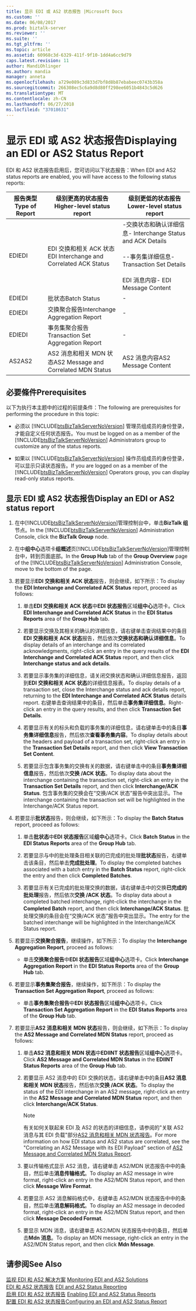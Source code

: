 ```yaml
---
title: 显示 EDI 或 AS2 状态报告 |Microsoft Docs
ms.custom: ''
ms.date: 06/08/2017
ms.prod: biztalk-server
ms.reviewer: ''
ms.suite: ''
ms.tgt_pltfrm: ''
ms.topic: article
ms.assetid: 60968c3d-6329-411f-9f10-1dd4a6cc9d79
caps.latest.revision: 11
author: MandiOhlinger
ms.author: mandia
manager: anneta
ms.openlocfilehash: a729e089c3d833d7bf8d8b87ebabeec0743b358a
ms.sourcegitcommit: 266308ec5c6a9d8d80ff298ee6051b4843c5d626
ms.translationtype: MT
ms.contentlocale: zh-CN
ms.lasthandoff: 06/27/2018
ms.locfileid: "37018631"
---
```

# <a name="displaying-an-edi-or-as2-status-report"></a><span data-ttu-id="76b5d-102">显示 EDI 或 AS2 状态报告</span><span class="sxs-lookup"><span data-stu-id="76b5d-102">Displaying an EDI or AS2 Status Report</span></span>
<span data-ttu-id="76b5d-103">EDI 和 AS2 状态报告启用后，您可访问以下状态报告：</span><span class="sxs-lookup"><span data-stu-id="76b5d-103">When EDI and AS2 status reports are enabled, you will have access to the following status reports:</span></span>  
  
|<span data-ttu-id="76b5d-104">报告类型</span><span class="sxs-lookup"><span data-stu-id="76b5d-104">Type of Report</span></span>|<span data-ttu-id="76b5d-105">级别更高的状态报告</span><span class="sxs-lookup"><span data-stu-id="76b5d-105">Higher-level status report</span></span>|<span data-ttu-id="76b5d-106">级别更低的状态报告</span><span class="sxs-lookup"><span data-stu-id="76b5d-106">Lower-level status report</span></span>|  
|--------------------|---------------------------------|--------------------------------|  
|<span data-ttu-id="76b5d-107">EDI</span><span class="sxs-lookup"><span data-stu-id="76b5d-107">EDI</span></span>|<span data-ttu-id="76b5d-108">EDI 交换和相关 ACK 状态</span><span class="sxs-lookup"><span data-stu-id="76b5d-108">EDI Interchange and Correlated ACK Status</span></span>|<span data-ttu-id="76b5d-109">-交换状态和确认详细信息</span><span class="sxs-lookup"><span data-stu-id="76b5d-109">- Interchange Status and ACK Details</span></span><br /><br /> <span data-ttu-id="76b5d-110">--事务集详细信息</span><span class="sxs-lookup"><span data-stu-id="76b5d-110">- Transaction Set Details</span></span><br /><br /> <span data-ttu-id="76b5d-111">EDI 消息内容</span><span class="sxs-lookup"><span data-stu-id="76b5d-111">- EDI Message Content</span></span>|  
|<span data-ttu-id="76b5d-112">EDI</span><span class="sxs-lookup"><span data-stu-id="76b5d-112">EDI</span></span>|<span data-ttu-id="76b5d-113">批状态</span><span class="sxs-lookup"><span data-stu-id="76b5d-113">Batch Status</span></span>|-|  
|<span data-ttu-id="76b5d-114">EDI</span><span class="sxs-lookup"><span data-stu-id="76b5d-114">EDI</span></span>|<span data-ttu-id="76b5d-115">交换聚合报告</span><span class="sxs-lookup"><span data-stu-id="76b5d-115">Interchange Aggregation Report</span></span>|-|  
|<span data-ttu-id="76b5d-116">EDI</span><span class="sxs-lookup"><span data-stu-id="76b5d-116">EDI</span></span>|<span data-ttu-id="76b5d-117">事务集聚合报告</span><span class="sxs-lookup"><span data-stu-id="76b5d-117">Transaction Set Aggregation Report</span></span>|-|  
|<span data-ttu-id="76b5d-118">AS2</span><span class="sxs-lookup"><span data-stu-id="76b5d-118">AS2</span></span>|<span data-ttu-id="76b5d-119">AS2 消息和相关 MDN 状态</span><span class="sxs-lookup"><span data-stu-id="76b5d-119">AS2 Message and Correlated MDN Status</span></span>|<span data-ttu-id="76b5d-120">AS2 消息内容</span><span class="sxs-lookup"><span data-stu-id="76b5d-120">AS2 Message Content</span></span>|  
  
## <a name="prerequisites"></a><span data-ttu-id="76b5d-121">必要條件</span><span class="sxs-lookup"><span data-stu-id="76b5d-121">Prerequisites</span></span>  
 <span data-ttu-id="76b5d-122">以下为执行本主题中的过程的前提条件：</span><span class="sxs-lookup"><span data-stu-id="76b5d-122">The following are prerequisites for performing the procedure in this topic:</span></span>  
  
- <span data-ttu-id="76b5d-123">必须以 [!INCLUDE[btsBizTalkServerNoVersion](../includes/btsbiztalkservernoversion-md.md)] 管理员组成员的身份登录，才能自定义任何状态报告。</span><span class="sxs-lookup"><span data-stu-id="76b5d-123">You must be logged on as a member of the [!INCLUDE[btsBizTalkServerNoVersion](../includes/btsbiztalkservernoversion-md.md)] Administrators group to customize any of the status reports.</span></span>  
  
- <span data-ttu-id="76b5d-124">如果以 [!INCLUDE[btsBizTalkServerNoVersion](../includes/btsbiztalkservernoversion-md.md)] 操作员组成员的身份登录，可以显示只读状态报告。</span><span class="sxs-lookup"><span data-stu-id="76b5d-124">If you are logged on as a member of the [!INCLUDE[btsBizTalkServerNoVersion](../includes/btsbiztalkservernoversion-md.md)] Operators group, you can display read-only status reports.</span></span>  
  
## <a name="display-an-edi-or-as2-status-report"></a><span data-ttu-id="76b5d-125">显示 EDI 或 AS2 状态报告</span><span class="sxs-lookup"><span data-stu-id="76b5d-125">Display an EDI or AS2 status report</span></span>  
  
1. <span data-ttu-id="76b5d-126">在中[!INCLUDE[btsBizTalkServerNoVersion](../includes/btsbiztalkservernoversion-md.md)]管理控制台中，单击**BizTalk 组**节点。</span><span class="sxs-lookup"><span data-stu-id="76b5d-126">In the [!INCLUDE[btsBizTalkServerNoVersion](../includes/btsbiztalkservernoversion-md.md)] Administration Console, click the **BizTalk Group** node.</span></span>  
  
2. <span data-ttu-id="76b5d-127">在中**组中心**选项卡**组概述**页[!INCLUDE[btsBizTalkServerNoVersion](../includes/btsbiztalkservernoversion-md.md)]管理控制台中，转到页面底部。</span><span class="sxs-lookup"><span data-stu-id="76b5d-127">In the **Group Hub** tab of the **Group Overview** page of the [!INCLUDE[btsBizTalkServerNoVersion](../includes/btsbiztalkservernoversion-md.md)] Administration Console, move to the bottom of the page.</span></span>  
  
3. <span data-ttu-id="76b5d-128">若要显示**EDI 交换和相关 ACK 状态**报告，则会继续，如下所示：</span><span class="sxs-lookup"><span data-stu-id="76b5d-128">To display the **EDI Interchange and Correlated ACK Status** report, proceed as follows:</span></span>  
  
   1.  <span data-ttu-id="76b5d-129">单击**EDI 交换和相关 ACK 状态**中**EDI 状态报告**区域**组中心**选项卡。</span><span class="sxs-lookup"><span data-stu-id="76b5d-129">Click **EDI Interchange and Correlated ACK Status** in the **EDI Status Reports** area of the **Group Hub** tab.</span></span>  
  
   2.  <span data-ttu-id="76b5d-130">若要显示交换及其相关的确认的详细信息，请右键单击查询结果中的条目**EDI 交换和相关 ACK 状态**报告，然后依次**交换状态和确认详细信息**。</span><span class="sxs-lookup"><span data-stu-id="76b5d-130">To display details of an interchange and its correlated acknowledgments, right-click an entry in the query results of the **EDI Interchange and Correlated ACK Status** report, and then click **Interchange status and ack details**.</span></span>  
  
   3.  <span data-ttu-id="76b5d-131">若要显示事务集的详细信息，请关闭交换状态和确认详细信息报告，返回到**EDI 交换和相关 ACK 状态**的详细信息报表。</span><span class="sxs-lookup"><span data-stu-id="76b5d-131">To display details of a transaction set, close the Interchange status and ack details report, returning to the **EDI Interchange and Correlated ACK Status** details report.</span></span> <span data-ttu-id="76b5d-132">右键单击查询结果中的条目，然后单击**事务集详细信息**。</span><span class="sxs-lookup"><span data-stu-id="76b5d-132">Right-click an entry in the query results, and then click **Transaction Set Details**.</span></span>  
  
   4.  <span data-ttu-id="76b5d-133">若要显示有关的标头和负载的事务集的详细信息，请右键单击中的条目**事务集详细信息**报告，然后依次**查看事务集内容**。</span><span class="sxs-lookup"><span data-stu-id="76b5d-133">To display details about the headers and payload of a transaction set, right-click an entry in the **Transaction Set Details** report, and then click **View Transaction Set Content**.</span></span>  
  
   5.  <span data-ttu-id="76b5d-134">若要显示包含事务集的交换有关的数据，请右键单击中的条目**事务集详细信息**报告，然后依次**交换 /ACK 状态**。</span><span class="sxs-lookup"><span data-stu-id="76b5d-134">To display data about the interchange containing the transaction set, right-click an entry in the **Transaction Set Details** report, and then click **Interchange/ACK Status**.</span></span> <span data-ttu-id="76b5d-135">包含事务集的交换会在“交换/ACK 状态”报告中突出显示。</span><span class="sxs-lookup"><span data-stu-id="76b5d-135">The interchange containing the transaction set will be highlighted in the Interchange/ACK Status report.</span></span>  
  
4. <span data-ttu-id="76b5d-136">若要显示**批状态**报告，则会继续，如下所示：</span><span class="sxs-lookup"><span data-stu-id="76b5d-136">To display the **Batch Status** report, proceed as follows:</span></span>  
  
   1.  <span data-ttu-id="76b5d-137">单击**批状态**中**EDI 状态报告**区域**组中心**选项卡。</span><span class="sxs-lookup"><span data-stu-id="76b5d-137">Click **Batch Status** in the **EDI Status Reports** area of the **Group Hub** tab.</span></span>  
  
   2.  <span data-ttu-id="76b5d-138">若要显示与中的批处理条目相关联的已完成的批处理**批状态**报告，右键单击该条目，然后单击**完成批处理**。</span><span class="sxs-lookup"><span data-stu-id="76b5d-138">To display the completed batches associated with a batch entry in the **Batch Status** report, right-click the entry and then click **Completed Batches**.</span></span>  
  
   3.  <span data-ttu-id="76b5d-139">若要显示有关已完成的批处理交换的数据，请右键单击中的交换**已完成的批处理**报告，然后依次**交换 /ACK 状态**。</span><span class="sxs-lookup"><span data-stu-id="76b5d-139">To display data about a completed batched interchange, right-click the interchange in the **Completed Batch** report, and then click **Interchange/ACK Status**.</span></span> <span data-ttu-id="76b5d-140">批处理交换的条目会在“交换/ACK 状态”报告中突出显示。</span><span class="sxs-lookup"><span data-stu-id="76b5d-140">The entry for the batched interchange will be highlighted in the Interchange/ACK Status report.</span></span>  
  
5. <span data-ttu-id="76b5d-141">若要显示**交换聚合报告**，继续操作，如下所示：</span><span class="sxs-lookup"><span data-stu-id="76b5d-141">To display the **Interchange Aggregation Report**, proceed as follows:</span></span>  
  
   -   <span data-ttu-id="76b5d-142">单击**交换聚合报告**中**EDI 状态报告**区域**组中心**选项卡。</span><span class="sxs-lookup"><span data-stu-id="76b5d-142">Click **Interchange Aggregation Report** in the **EDI Status Reports** area of the **Group Hub** tab.</span></span>  
  
6. <span data-ttu-id="76b5d-143">若要显示**事务集聚合报告**，继续操作，如下所示：</span><span class="sxs-lookup"><span data-stu-id="76b5d-143">To display the **Transaction Set Aggregation Report**, proceed as follows:</span></span>  
  
   -   <span data-ttu-id="76b5d-144">单击**事务集聚合报告**中**EDI 状态报告**区域**组中心**选项卡。</span><span class="sxs-lookup"><span data-stu-id="76b5d-144">Click **Transaction Set Aggregation Report** in the **EDI Status Reports** area of the **Group Hub** tab.</span></span>  
  
7. <span data-ttu-id="76b5d-145">若要显示**AS2 消息和相关 MDN 状态**报告，则会继续，如下所示：</span><span class="sxs-lookup"><span data-stu-id="76b5d-145">To display the **AS2 Message and Correlated MDN Status** report, proceed as follows:</span></span>  
  
   1.  <span data-ttu-id="76b5d-146">单击**AS2 消息和相关 MDN 状态**中**EDIINT 状态报告**区域**组中心**选项卡。</span><span class="sxs-lookup"><span data-stu-id="76b5d-146">Click **AS2 Message and Correlated MDN Status** in the **EDIINT Status Reports** area of the **Group Hub** tab.</span></span>  
  
   2.  <span data-ttu-id="76b5d-147">若要显示 AS2 消息中的 EDI 交换的状态，请右键单击中的条目**AS2 消息和相关 MDN 状态**报告，然后依次**交换 /ACK 状态**。</span><span class="sxs-lookup"><span data-stu-id="76b5d-147">To display the status of the EDI interchange in an AS2 message, right-click an entry in the **AS2 Message and Correlated MDN Status** report, and then click **Interchange/ACK Status**.</span></span>  
  
       > [!NOTE]
       >  <span data-ttu-id="76b5d-148">有关如何关联起来 EDI 及 AS2 的状态的详细信息，请参阅的"关联 AS2 消息与其 EDI 负载"部分[AS2 消息和相关 MDN 状态报告](../core/as2-message-and-correlated-mdn-status-report.md)。</span><span class="sxs-lookup"><span data-stu-id="76b5d-148">For more information on how EDI status and AS2 status are correlated, see the "Correlating an AS2 Message with its EDI Payload" section of [AS2 Message and Correlated MDN Status Report](../core/as2-message-and-correlated-mdn-status-report.md).</span></span>  
  
   3.  <span data-ttu-id="76b5d-149">要以传输格式显示 AS2 消息，请右键单击 AS2/MDN 状态报告中中的条目，然后单击**消息传输格式**。</span><span class="sxs-lookup"><span data-stu-id="76b5d-149">To display an AS2 message in wire format, right-click an entry in the AS2/MDN Status report, and then click **Message Wire Format**.</span></span>  
  
   4.  <span data-ttu-id="76b5d-150">若要显示 AS2 消息解码格式中，右键单击 AS2/MDN 状态报告中中的条目，然后单击**消息解码格式**。</span><span class="sxs-lookup"><span data-stu-id="76b5d-150">To display an AS2 message in decoded format, right-click an entry in the AS2/MDN Status report, and then click **Message Decoded Format**.</span></span>  
  
   5.  <span data-ttu-id="76b5d-151">要显示 MDN 消息，请右键单击 AS2/MDN 状态报告中中的条目，然后单击**Mdn 消息**。</span><span class="sxs-lookup"><span data-stu-id="76b5d-151">To display an MDN message, right-click an entry in the AS2/MDN Status report, and then click **Mdn Message**.</span></span>  
  
## <a name="see-also"></a><span data-ttu-id="76b5d-152">请参阅</span><span class="sxs-lookup"><span data-stu-id="76b5d-152">See Also</span></span>  
 <span data-ttu-id="76b5d-153">[监视 EDI 和 AS2 解决方案](../core/monitoring-edi-and-as2-solutions.md) </span><span class="sxs-lookup"><span data-stu-id="76b5d-153">[Monitoring EDI and AS2 Solutions](../core/monitoring-edi-and-as2-solutions.md) </span></span>  
 <span data-ttu-id="76b5d-154">[EDI 和 AS2 状态报告](../core/edi-and-as2-status-reporting.md) </span><span class="sxs-lookup"><span data-stu-id="76b5d-154">[EDI and AS2 Status Reporting](../core/edi-and-as2-status-reporting.md) </span></span>  
 <span data-ttu-id="76b5d-155">[启用 EDI 和 AS2 状态报告](../core/enabling-edi-and-as2-status-reports.md) </span><span class="sxs-lookup"><span data-stu-id="76b5d-155">[Enabling EDI and AS2 Status Reports](../core/enabling-edi-and-as2-status-reports.md) </span></span>  
 [<span data-ttu-id="76b5d-156">配置 EDI 和 AS2 状态报告</span><span class="sxs-lookup"><span data-stu-id="76b5d-156">Configuring an EDI and AS2 Status Report</span></span>](../core/configuring-an-edi-and-as2-status-report.md)
